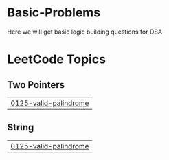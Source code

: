 # Basic-Problems
Here we will get basic logic building questions for DSA

<!---LeetCode Topics Start-->
# LeetCode Topics
## Two Pointers
|  |
| ------- |
| [0125-valid-palindrome](https://github.com/Shrayash-hub/Basic-Problems/tree/master/0125-valid-palindrome) |
## String
|  |
| ------- |
| [0125-valid-palindrome](https://github.com/Shrayash-hub/Basic-Problems/tree/master/0125-valid-palindrome) |
<!---LeetCode Topics End-->